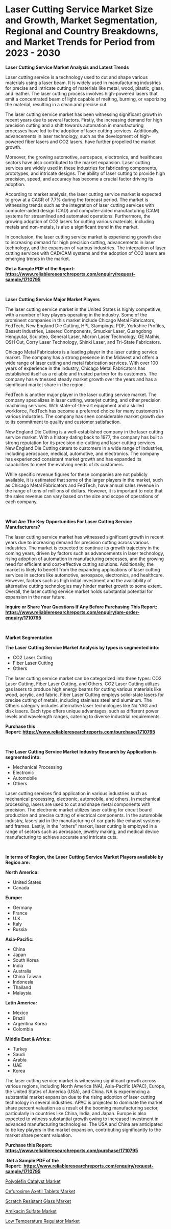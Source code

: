 <p><h1>Laser Cutting Service Market Size and Growth, Market Segmentation, Regional and Country Breakdowns, and Market Trends for Period from 2023 -  2030</h1></p><p><strong>Laser Cutting Service Market Analysis and Latest Trends</strong></p>
<p><p>Laser cutting service is a technology used to cut and shape various materials using a laser beam. It is widely used in manufacturing industries for precise and intricate cutting of materials like metal, wood, plastic, glass, and leather. The laser cutting process involves high-powered lasers that emit a concentrated beam of light capable of melting, burning, or vaporizing the material, resulting in a clean and precise cut.</p><p>The laser cutting service market has been witnessing significant growth in recent years due to several factors. Firstly, the increasing demand for high precision cutting and a shift towards automation in manufacturing processes have led to the adoption of laser cutting services. Additionally, advancements in laser technology, such as the development of high-powered fiber lasers and CO2 lasers, have further propelled the market growth.</p><p>Moreover, the growing automotive, aerospace, electronics, and healthcare sectors have also contributed to the market expansion. Laser cutting services are widely used in these industries for fabricating components, prototypes, and intricate designs. The ability of laser cutting to provide high precision, speed, and accuracy has become a crucial factor driving its adoption.</p><p>According to market analysis, the laser cutting service market is expected to grow at a CAGR of 7.7% during the forecast period. The market is witnessing trends such as the integration of laser cutting services with computer-aided design (CAD) and computer-aided manufacturing (CAM) systems for streamlined and automated operations. Furthermore, the growing adoption of CO2 lasers for cutting various materials, including metals and non-metals, is also a significant trend in the market.</p><p>In conclusion, the laser cutting service market is experiencing growth due to increasing demand for high precision cutting, advancements in laser technology, and the expansion of various industries. The integration of laser cutting services with CAD/CAM systems and the adoption of CO2 lasers are emerging trends in the market.</p></p>
<p><strong>Get a Sample PDF of the Report:&nbsp; <a href="https://www.reliableresearchreports.com/enquiry/request-sample/1710795">https://www.reliableresearchreports.com/enquiry/request-sample/1710795</a></strong></p>
<p>&nbsp;</p>
<p><strong>Laser Cutting Service Major Market Players</strong></p>
<p><p>The laser cutting service market in the United States is highly competitive, with a number of key players operating in the industry. Some of the prominent companies in this market include Chicago Metal Fabricators, FedTech, New England Die Cutting, HPL Stampings, PDF, Yorkshire Profiles, Bassett Industries, Lasered Components, Smucker Laser, Guangdong Hengyutai, Sculpteo, General Laser, Micron Laser Technology, GE Mathis, OSH Cut, Corry Laser Technology, Shinki Laser, and Tri-State Fabricators.</p><p>Chicago Metal Fabricators is a leading player in the laser cutting service market. The company has a strong presence in the Midwest and offers a wide range of laser cutting and metal fabrication services. With over 100 years of experience in the industry, Chicago Metal Fabricators has established itself as a reliable and trusted partner for its customers. The company has witnessed steady market growth over the years and has a significant market share in the region.</p><p>FedTech is another major player in the laser cutting service market. The company specializes in laser cutting, waterjet cutting, and other precision machining services. With state-of-the-art equipment and a skilled workforce, FedTech has become a preferred choice for many customers in various industries. The company has seen considerable market growth due to its commitment to quality and customer satisfaction.</p><p>New England Die Cutting is a well-established company in the laser cutting service market. With a history dating back to 1977, the company has built a strong reputation for its precision die-cutting and laser cutting services. New England Die Cutting caters to customers in a wide range of industries, including aerospace, medical, automotive, and electronics. The company has experienced consistent market growth and has expanded its capabilities to meet the evolving needs of its customers.</p><p>While specific revenue figures for these companies are not publicly available, it is estimated that some of the larger players in the market, such as Chicago Metal Fabricators and FedTech, have annual sales revenue in the range of tens of millions of dollars. However, it is important to note that the sales revenue can vary based on the size and scope of operations of each company.</p></p>
<p>&nbsp;</p>
<p><strong>What Are The Key Opportunities For Laser Cutting Service Manufacturers?</strong></p>
<p><p>The laser cutting service market has witnessed significant growth in recent years due to increasing demand for precision cutting across various industries. The market is expected to continue its growth trajectory in the coming years, driven by factors such as advancements in laser technology, rising adoption of automation in manufacturing processes, and the growing need for efficient and cost-effective cutting solutions. Additionally, the market is likely to benefit from the expanding applications of laser cutting services in sectors like automotive, aerospace, electronics, and healthcare. However, factors such as high initial investment and the availability of alternative cutting technologies may hinder market growth to some extent. Overall, the laser cutting service market holds substantial potential for expansion in the near future.</p></p>
<p><strong>Inquire or Share Your Questions If Any Before Purchasing This Report: <a href="https://www.reliableresearchreports.com/enquiry/pre-order-enquiry/1710795">https://www.reliableresearchreports.com/enquiry/pre-order-enquiry/1710795</a></strong></p>
<p>&nbsp;</p>
<p><strong>Market Segmentation</strong></p>
<p><strong>The Laser Cutting Service Market Analysis by types is segmented into:</strong></p>
<p><ul><li>CO2 Laser Cutting</li><li>Fiber Laser Cutting</li><li>Others</li></ul></p>
<p><p>The laser cutting service market can be categorized into three types: CO2 Laser Cutting, Fiber Laser Cutting, and Others. CO2 Laser Cutting utilizes gas lasers to produce high energy beams for cutting various materials like wood, acrylic, and fabric. Fiber Laser Cutting employs solid-state lasers for precise cutting of metals, including stainless steel and aluminum. The Others category includes alternative laser technologies like Nd:YAG and disk lasers. Each type offers unique advantages, such as different power levels and wavelength ranges, catering to diverse industrial requirements.</p></p>
<p><strong>Purchase this Report:&nbsp;<a href="https://www.reliableresearchreports.com/purchase/1710795">https://www.reliableresearchreports.com/purchase/1710795</a></strong></p>
<p>&nbsp;</p>
<p><strong>The Laser Cutting Service Market Industry Research by Application is segmented into:</strong></p>
<p><ul><li>Mechanical Processing</li><li>Electronic</li><li>Automobile</li><li>Others</li></ul></p>
<p><p>Laser cutting services find application in various industries such as mechanical processing, electronic, automobile, and others. In mechanical processing, lasers are used to cut and shape metal components with precision. The electronic market utilizes laser cutting for circuit board production and precise cutting of electrical components. In the automobile industry, lasers aid in the manufacturing of car parts like exhaust systems and frames. Lastly, in the "others" market, laser cutting is employed in a range of sectors such as aerospace, jewelry making, and medical device manufacturing to achieve accurate and intricate cuts.</p></p>
<p>&nbsp;</p>
<p><strong>In terms of Region, the Laser Cutting Service Market Players available by Region are:</strong></p>
<p>
    <p> <strong> North America: </strong>
        <ul>
            <li>United States</li>
            <li>Canada</li>
        </ul>
        </p> 
    <p> <strong> Europe: </strong>
        <ul>
            <li>Germany</li>
            <li>France</li>
            <li>U.K.</li>
            <li>Italy</li>
            <li>Russia</li>
        </ul>
        </p> 
    <p> <strong> Asia-Pacific: </strong>
        <ul>
            <li>China</li>
            <li>Japan</li>
            <li>South Korea</li>
            <li>India</li>
            <li>Australia</li>
            <li>China Taiwan</li>
            <li>Indonesia</li>
            <li>Thailand</li>
            <li>Malaysia</li>
        </ul>
        </p> 
    <p> <strong> Latin America: </strong>
        <ul>
            <li>Mexico</li>
            <li>Brazil</li>
            <li>Argentina Korea</li>
            <li>Colombia</li>
        </ul>
        </p> 
    <p> <strong> Middle East & Africa: </strong>
        <ul>
            <li>Turkey</li>
            <li>Saudi</li>
            <li>Arabia</li>
            <li>UAE</li>
            <li>Korea</li>
        </ul>
    </p>
    </p>
<p><p>The laser cutting service market is witnessing significant growth across various regions, including North America (NA), Asia-Pacific (APAC), Europe, the United States of America (USA), and China. NA is experiencing a substantial market expansion due to the rising adoption of laser cutting technology in several industries. APAC is projected to dominate the market share percent valuation as a result of the booming manufacturing sector, particularly in countries like China, India, and Japan. Europe is also expected to witness substantial growth owing to increased investment in advanced manufacturing technologies. The USA and China are anticipated to be key players in the market expansion, contributing significantly to the market share percent valuation.</p></p>
<p><strong>Purchase this Report: <a href="https://www.reliableresearchreports.com/purchase/1710795">https://www.reliableresearchreports.com/purchase/1710795</a></strong></p>
<p>&nbsp;<strong>Get a Sample PDF of the Report:&nbsp;&nbsp;<a href="https://www.reliableresearchreports.com/enquiry/request-sample/1710795">https://www.reliableresearchreports.com/enquiry/request-sample/1710795</a></strong></p>
<p><strong></strong></p>
<p><p><a href="https://www.linkedin.com/pulse/decoding-polyolefin-catalyst-market-deep-dive-latest-iqulf/">Polyolefin Catalyst Market</a></p><p><a href="https://issuu.com/reportprime-2/docs/cefuroxime-axetil-tablets-market-size-2030.pptx?fr=xKAE9_zU1NQ">Cefuroxime Axetil Tablets Market</a></p><p><a href="https://www.linkedin.com/pulse/scratch-resistant-glass-market-challenges-opportunities-growth-7cfwf/">Scratch Resistant Glass Market</a></p><p><a href="https://github.com/lbird53714/Market-Research-Report-List-1/blob/main/amikacin-sulfate-market.md">Amikacin Sulfate Market</a></p><p><a href="https://medium.com/@ethelcrooks2023/low-temperature-regulator-market-analysis-its-cagr-market-segmentation-and-global-industry-a2c219a6ce51">Low Temperature Regulator Market</a></p></p>